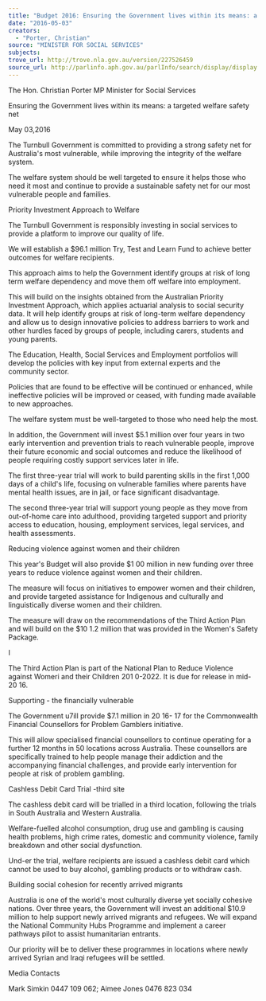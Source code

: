 ```yaml
---
title: "Budget 2016: Ensuring the Government lives within its means: a targeted welfare safety net"
date: "2016-05-03"
creators:
  - "Porter, Christian"
source: "MINISTER FOR SOCIAL SERVICES"
subjects:
trove_url: http://trove.nla.gov.au/version/227526459
source_url: http://parlinfo.aph.gov.au/parlInfo/search/display/display.w3p;query=Id%3A%22media/pressrel/4540870%22
---
```


  The Hon. Christian Porter MP  Minister for Social Services 

  Ensuring the Government lives within its means: a targeted  welfare safety net 

  May 03,2016 

  The Turnbull Government is committed to providing a strong safety net for Australia's most  vulnerable, while improving the integrity of the welfare system. 

  The welfare system should be well targeted to ensure it helps those who need it most and  continue to provide a sustainable safety net for our most vulnerable people and families. 

  Priority Investment Approach to Welfare 

  The Turnbull Government is responsibly investing in social services to provide a platform to  improve our quality of life. 

  We will establish a $96.1 million Try, Test and Learn Fund to achieve better outcomes for  welfare recipients. 

  This approach aims to help the Government identify groups at risk of long term welfare  dependency and move them off welfare into employment. 

  This will build on the insights obtained from the Australian Priority Investment Approach,  which applies actuarial analysis to social security data. It will help identify groups at risk of  long-term welfare dependency and allow us to design innovative policies to address barriers  to work and other hurdles faced by groups of people, including carers, students and young  parents. 

  The Education, Health, Social Services and Employment portfolios will develop the policies  with key input from external experts and the community sector. 

  Policies that are found to be effective will be continued or enhanced, while ineffective  policies will be improved or ceased, with funding made available to new approaches. 

  The welfare system must be well-targeted to those who need help the most. 

  In addition, the Government will invest $5.1 million over four years in two early intervention  and prevention trials to reach vulnerable people, improve their future economic and social  outcomes and reduce the likelihood of people requiring costly support services later in life. 

  The first three-year trial will work to build parenting skills in the first 1,000 days of a child's  life, focusing on vulnerable families where parents have mental health issues, are in jail, or  face significant disadvantage. 

  The second three-year trial will support young people as they move from out-of-home care  into adulthood, providing targeted support and priority access to education, housing,  employment services, legal services, and health assessments. 

  Reducing violence against women and their children 

  This year's Budget will also provide $1 00 million in new funding over three years to reduce  violence against women and their children. 

  The measure will focus on initiatives to empower women and their children, and provide  targeted assistance for Indigenous and culturally and linguistically diverse women and their  children. 

  The measure will draw on the recommendations of the Third Action Plan and will build on  the $10 1.2 million that was provided in the Women's Safety Package. 

  I 

  The Third Action Plan is part of the National Plan to Reduce Violence against Womeri and  their Children 201 0-2022. It is due for release in mid-20 16. 

  Supporting - the financially vulnerable 

  The Government u7ill provide $7.1 million in 20 16- 17 for the Commonwealth Financial  Counsellors for Problem Gamblers initiative. 

  This will allow specialised financial counsellors to continue operating for a further 12 months  in 50 locations across Australia. These counsellors are specifically trained to help people  manage their addiction and the accompanying financial challenges, and provide early  intervention for people at risk of problem gambling. 

  Cashless Debit Card Trial -third site 

  The cashless debit card will be trialled in a third location, following the trials in South  Australia and Western Australia. 

  Welfare-fuelled alcohol consumption, drug use and gambling is causing health problems,  high crime rates, domestic and community violence, family breakdown and other social  dysfunction. 

  Und-er the trial, welfare recipients are issued a cashless debit card which cannot be used to  buy alcohol, gambling products or to withdraw cash. 

  Building social cohesion for recently arrived migrants 

  Australia is one of the world's most culturally diverse yet socially cohesive nations. Over  three years, the Government will invest an additional $10.9 million to help support newly  arrived migrants and refugees. We will expand the National Community Hubs Programme  and implement a career pathways pilot to assist humanitarian entrants. 

  Our priority will be to deliver these programmes in locations where newly arrived Syrian and  Iraqi refugees will be settled. 

  Media Contacts 

  Mark Simkin 0447 109 062; Aimee Jones 0476 823 034 

